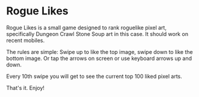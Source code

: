 # Rogue Likes

Rogue Likes is a small game designed to rank roguelike pixel art, specifically
Dungeon Crawl Stone Soup art in this case. It should work on recent mobiles.

The rules are simple:
Swipe up to like the top image, swipe down to like the bottom image.
Or tap the arrows on screen or use keyboard arrows up and down.

Every 10th swipe you will get to see the current top 100 liked pixel arts.

That's it. Enjoy!

